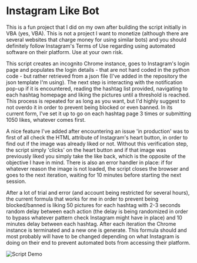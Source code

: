 # Instagram Like Bot

This is a fun project that I did on my own after building the script initially in VBA (yes, VBA). This is not a project I want to monetize (although there are several websites that charge money for using similar bots) and you should definitely follow Instagram's Terms of Use regarding using automated software on their platform. Use at your own risk.

This script creates an incognito Chrome instance, goes to Instagram's login page and populates the login details - that are not hard coded in the python code - but rather retrieved from a json file (I've added in the repository the json template I'm using). The next step is interacting with the notification pop-up if it is encountered, reading the hashtag list provided, navigating to each hashtag homepage and liking the pictures until a threshold is reached. This process is repeated for as long as you want, but I'd highly suggest to not overdo it in order to prevent being blocked or even banned. In its current form, I've set it up to go on each hashtag page 3 times or submitting 1050 likes, whatever comes first.

A nice feature I've added after encountering an issue 'in production' was to first of all check the HTML attribute of Instagram's heart button, in order to find out if the image was already liked or not. Without this verification step, the script simply 'clicks' on the heart button and if that image was previously liked you simply take the like back, which is the opposite of the objective I have in mind. There is also an error handler in place: if for whatever reason the image is not loaded, the script closes the browser and goes to the next iteration, waiting for 10 minutes before starting the next session.

After a lot of trial and error (and account being restricted for several hours), the current formula that works for me in order to prevent being blocked/banned is liking 50 pictures for each hashtag with 2-3 seconds random delay between each action (the delay is being randomized in order to bypass whatever pattern check Instagram might have in place) and 10 minutes delay between each hashtag. After each iteration the Chrome instance is terminated and a new one is generate. This formula should and most probably will have to be changed depending on what Instagram is doing on their end to prevent automated bots from accessing their platform. </br>

![Script Demo](Media.gif)
